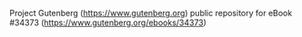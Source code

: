 Project Gutenberg (https://www.gutenberg.org) public repository for eBook #34373 (https://www.gutenberg.org/ebooks/34373)
